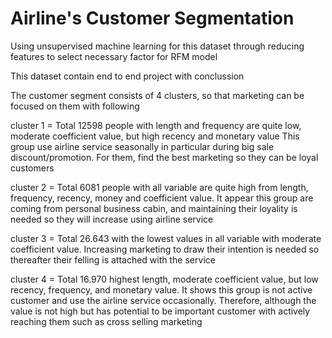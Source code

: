 # Airline's Customer Segmentation

Using unsupervised machine learning for this dataset through reducing features to select necessary factor for RFM model 


This dataset contain end to end project with conclussion 


The customer segment consists of 4 clusters, so that marketing can be focused on them with following 

cluster 1 = Total 12598 people with length and frequency are quite low, moderate coefficient value, but high recency and monetary value This group use airline service seasonally in particular during big sale discount/promotion. For them, find the best marketing so they can be loyal customers

cluster 2 = Total 6081 people with all variable are quite high from length, frequency, recency, money and coefficient value. It appear this group are coming from personal business cabin, and maintaining their loyality is needed so they will increase using airline service

cluster 3 = Total 26.643 with the lowest values in all variable with moderate coefficient value. Increasing marketing to draw their intention is needed so thereafter their felling is attached with the service

cluster 4 = Total 16.970 highest length, moderate coefficient value, but low recency, frequency, and monetary value. It shows this group is not active customer and use the airline service occasionally. Therefore, although the value is not high but has potential to be important customer with actively reaching them such as cross selling marketing
